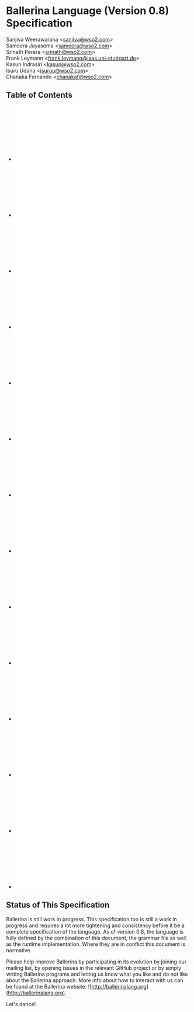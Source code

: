 # Ballerina Language (Version 0.8) Specification

Sanjiva Weerawarana <<sanjiva@wso2.com>><br/>
Sameera Jayasoma <<sameera@wso2.com>><br/>
Srinath Perera <<srinath@wso2.com>><br/>
Frank Leymann <<frank.leymann@iaas.uni-stuttgart.de>><br/>
Kasun Indrasiri <<kasun@wso2.com>><br/>
Isuru Udana <<isuruu@wso2.com>><br/>
Chanaka Fernando <<chanakaf@wso2.com>>

## Table of Contents
- ![Introduction](introduction.md)
- ![Concepts](concepts.md)
- ![Modularity & Versioning](modularity.md)
- ![Services & Resources](services.md)
- ![Functions](functions.md)
- ![Connectors & Actions](connectors.md)
- ![Workers](workers.md)
- ![Types & Variables](typesandvar.md)
- ![Exception Handling](exceptions.md)
- ![Statements](statements.md)
- ![Expressions](expressions.md)
- ![Documentation & Comments](docsandcomments.md)
- ![Annotations](annotations.md)
- ![Other Stuff](rest.md)

## Status of This Specification

Ballerina is still work in progress. This specification too is still a work in progress and requires a lot more tightening and consistency before it be a complete specification of the language. As of version 0.8, the language is fully defined by the combination of this document, the grammar file as well as the runtime implementation. Where they are in conflict this document is normative.

Please help improve Ballerina by participating in its evolution by joining our mailing list, by opening issues in the relevant GitHub project or by simply writing Ballerina programs and letting us know what you like and do not like about the Ballerina approach. More info about how to interact with us can be found at the Ballerina website: ![http://ballerinalang.org](http://ballerinalang.org).

Let's dance!
